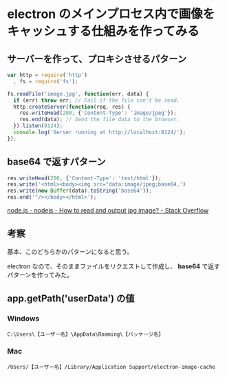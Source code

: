 # electron のメインプロセス内で画像をキャッシュする仕組みを作ってみる

## サーバーを作って、プロキシさせるパターン

```javascript
var http = require('http')
  , fs = require('fs');

fs.readFile('image.jpg', function(err, data) {
  if (err) throw err; // Fail if the file can't be read.
  http.createServer(function(req, res) {
    res.writeHead(200, {'Content-Type': 'image/jpeg'});
    res.end(data); // Send the file data to the browser.
  }).listen(8124);
  console.log('Server running at http://localhost:8124/');
});
```

## base64 で返すパターン

```javascript
res.writeHead(200, {'Content-Type': 'text/html'});
res.write('<html><body><img src="data:image/jpeg;base64,')
res.write(new Buffer(data).toString('base64'));
res.end('"/></body></html>');
```

[node.js - nodejs - How to read and output jpg image? - Stack Overflow](http://stackoverflow.com/questions/9540978/nodejs-how-to-read-and-output-jpg-image)

## 考察

基本、このどちらかのパターンになると思う。

electron なので、そのままファイルをリクエストして作成し、 **base64** で返すパターンを作ってみた。

## app.getPath('userData') の値

### Windows

```
C:\Users\【ユーザー名】\AppData\Roaming\【パッケージ名】
```

### Mac

```
/Users/【ユーザー名】/Library/Application Support/electron-image-cache
```
